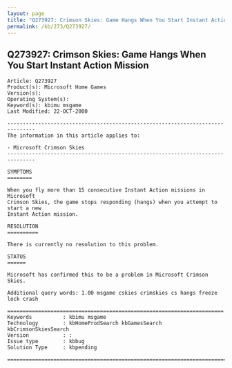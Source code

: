 ```yaml
---
layout: page
title: "Q273927: Crimson Skies: Game Hangs When You Start Instant Action Mission"
permalink: /kb/273/Q273927/
---
```


## Q273927: Crimson Skies: Game Hangs When You Start Instant Action Mission

	Article: Q273927
	Product(s): Microsoft Home Games
	Version(s): 
	Operating System(s): 
	Keyword(s): kbimu msgame
	Last Modified: 22-OCT-2000
	
	-------------------------------------------------------------------------------
	The information in this article applies to:
	
	- Microsoft Crimson Skies 
	-------------------------------------------------------------------------------
	
	SYMPTOMS
	========
	
	When you fly more than 15 consecutive Instant Action missions in Microsoft
	Crimson Skies, the game stops responding (hangs) when you attempt to start a new
	Instant Action mission.
	
	RESOLUTION
	==========
	
	There is currently no resolution to this problem.
	
	STATUS
	======
	
	Microsoft has confirmed this to be a problem in Microsoft Crimson Skies.
	
	Additional query words: 1.00 msgame cskies crimskies cs hangs freeze lock crash
	
	======================================================================
	Keywords          : kbimu msgame 
	Technology        : kbHomeProdSearch kbGamesSearch kbCrimsonSkiesSearch
	Version           : :
	Issue type        : kbbug
	Solution Type     : kbpending
	
	=============================================================================
	
